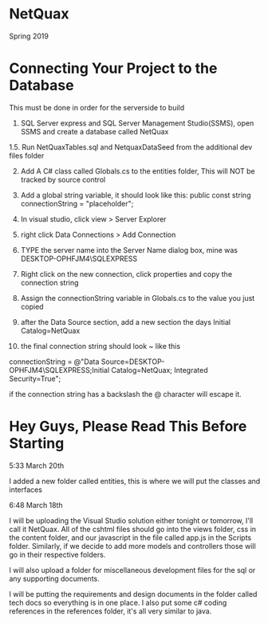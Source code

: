 # NetQuax
Spring 2019


# Connecting Your Project to the Database

This must be done in order for the serverside to build

1. SQL Server express and SQL Server Management Studio(SSMS), open SSMS and create a database called NetQuax

1.5. Run NetQuaxTables.sql and NetquaxDataSeed from the additional dev files folder

2. Add A C# class called Globals.cs to the entities folder, This will NOT be tracked by source control

3. Add a global string variable, it should look like this: public const string connectionString = "placeholder";

4. In visual studio, click view > Server Explorer

5. right click Data Connections > Add Connection

6. TYPE the server name into the Server Name dialog box, mine was DESKTOP-OPHFJM4\SQLEXPRESS

7. Right click on the new connection, click properties and copy the connection string

8. Assign the connectionString variable in Globals.cs to the value you just copied

9. after the Data Source section, add a new section the days Initial Catalog=NetQuax

10. the final connection string should look  ~ like this

 connectionString = @"Data Source=DESKTOP-OPHFJM4\SQLEXPRESS;Initial Catalog=NetQuax; Integrated Security=True";

if the connection string has a backslash the @ character will escape it.


# Hey Guys, Please Read This Before Starting

5:33 March 20th

I added a new folder called entities, this is where we will put the classes and interfaces

6:48 March 18th

I will be uploading the Visual Studio solution either tonight or tomorrow, I'll call it NetQuax. All of the cshtml files should go into the views folder, css in the content folder, and our javascript in the file called app.js in the Scripts folder. Similarly, if we decide to add more models and controllers those will go in their respective folders.

I will also upload a folder for miscellaneous development files for the sql or any supporting documents.

I will be putting the requirements and design documents in the folder called tech docs so everything is in one place. I also put some c# coding references in the references folder, it's all very similar to java.





